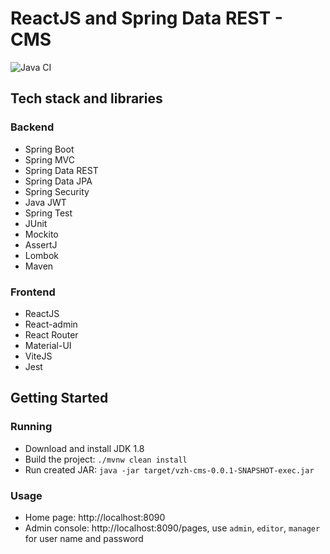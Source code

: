# ReactJS and Spring Data REST - CMS
![Java CI](https://github.com/vzhyhunou/vzh-cms/workflows/Java%20CI/badge.svg)
## Tech stack and libraries
### Backend
- Spring Boot
- Spring MVC
- Spring Data REST
- Spring Data JPA
- Spring Security
- Java JWT
- Spring Test
- JUnit
- Mockito
- AssertJ
- Lombok
- Maven
### Frontend
- ReactJS
- React-admin
- React Router
- Material-UI
- ViteJS
- Jest

## Getting Started
### Running
- Download and install JDK 1.8
- Build the project: `./mvnw clean install`
- Run created JAR: `java -jar target/vzh-cms-0.0.1-SNAPSHOT-exec.jar`
### Usage
- Home page: http://localhost:8090
- Admin console: http://localhost:8090/pages, use `admin`, `editor`, `manager` for user name and password
